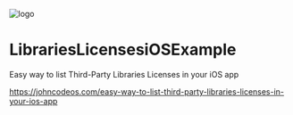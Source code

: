 ![logo](https://i.imgur.com/Dv73hCk.png)
# LibrariesLicensesiOSExample
Easy way to list Third-Party Libraries Licenses in your iOS app

https://johncodeos.com/easy-way-to-list-third-party-libraries-licenses-in-your-ios-app


